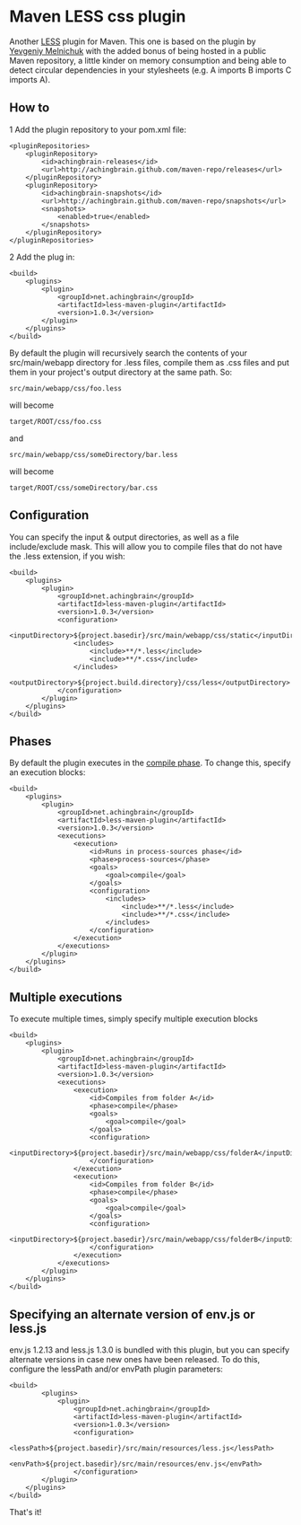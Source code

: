 Maven LESS css plugin
=====================

Another [LESS](http://lesscss.org/) plugin for Maven.  This one is based on the plugin by [Yevgeniy Melnichuk](http://code.google.com/p/maven-less-plugin/) with the added bonus of being hosted in a public Maven repository, a little kinder on memory consumption and being able to detect circular dependencies in your stylesheets (e.g. A imports B imports C imports A).

How to
------

1 Add the plugin repository to your pom.xml file:

	<pluginRepositories>
		<pluginRepository>
			<id>achingbrain-releases</id>
			<url>http://achingbrain.github.com/maven-repo/releases</url>
		</pluginRepository>
		<pluginRepository>
			<id>achingbrain-snapshots</id>
			<url>http://achingbrain.github.com/maven-repo/snapshots</url>
			<snapshots>
				<enabled>true</enabled>
			</snapshots>
		</pluginRepository>
	</pluginRepositories>


2 Add the plug in:

	<build>
		<plugins>
			<plugin>
				<groupId>net.achingbrain</groupId>
				<artifactId>less-maven-plugin</artifactId>
				<version>1.0.3</version>
			</plugin>
		</plugins>
	</build>


By default the plugin will recursively search the contents of your src/main/webapp directory for .less files, compile them as .css files and put them in your project's output directory at the same path.  So:

	src/main/webapp/css/foo.less

will become

	target/ROOT/css/foo.css

and

	src/main/webapp/css/someDirectory/bar.less

will become

	target/ROOT/css/someDirectory/bar.css

Configuration
-------------

You can specify the input & output directories, as well as a file include/exclude mask.  This will allow you to compile files that do not have the .less extension, if you wish:

	<build>
		<plugins>
			<plugin>
				<groupId>net.achingbrain</groupId>
				<artifactId>less-maven-plugin</artifactId>
				<version>1.0.3</version>
				<configuration>
					<inputDirectory>${project.basedir}/src/main/webapp/css/static</inputDirectory>
					<includes>
						<include>**/*.less</include>
						<include>**/*.css</include>
					</includes>
					<outputDirectory>${project.build.directory}/css/less</outputDirectory>
				</configuration>
			</plugin>
		</plugins>
	</build>

Phases
------

By default the plugin executes in the [compile phase](http://maven.apache.org/guides/introduction/introduction-to-the-lifecycle.html#Lifecycle_Reference).  To change this, specify an execution blocks:

	<build>
		<plugins>
			<plugin>
				<groupId>net.achingbrain</groupId>
				<artifactId>less-maven-plugin</artifactId>
				<version>1.0.3</version>
				<executions>
					<execution>
						<id>Runs in process-sources phase</id>
						<phase>process-sources</phase>
						<goals>
							<goal>compile</goal>
						</goals>
						<configuration>
							<includes>
								<include>**/*.less</include>
								<include>**/*.css</include>
							</includes>
						</configuration>
					</execution>
				</executions>
			</plugin>
		</plugins>
	</build>

Multiple executions
-------------------

To execute multiple times, simply specify multiple execution blocks

	<build>
		<plugins>
			<plugin>
				<groupId>net.achingbrain</groupId>
				<artifactId>less-maven-plugin</artifactId>
				<version>1.0.3</version>
				<executions>
					<execution>
						<id>Compiles from folder A</id>
						<phase>compile</phase>
						<goals>
							<goal>compile</goal>
						</goals>
						<configuration>
							<inputDirectory>${project.basedir}/src/main/webapp/css/folderA</inputDirectory>
						</configuration>
					</execution>
					<execution>
						<id>Compiles from folder B</id>
						<phase>compile</phase>
						<goals>
							<goal>compile</goal>
						</goals>
						<configuration>
							<inputDirectory>${project.basedir}/src/main/webapp/css/folderB</inputDirectory>
						</configuration>
					</execution>
				</executions>
			</plugin>
		</plugins>
	</build>

Specifying an alternate version of env.js or less.js
------------------------------------------

env.js 1.2.13 and less.js 1.3.0 is bundled with this plugin, but you can specify alternate versions in case new ones have been released.  To do this, configure the lessPath and/or envPath plugin parameters:

	<build>
			<plugins>
				<plugin>
					<groupId>net.achingbrain</groupId>
					<artifactId>less-maven-plugin</artifactId>
					<version>1.0.3</version>
					<configuration>
						<lessPath>${project.basedir}/src/main/resources/less.js</lessPath>
						<envPath>${project.basedir}/src/main/resources/env.js</envPath>
					</configuration>
			</plugin>
		</plugins>
	</build>

That's it!
